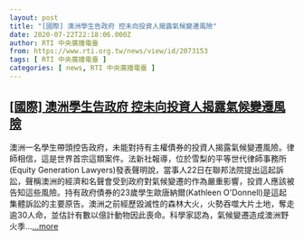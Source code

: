 ```yaml
---
layout: post
title: "[國際] 澳洲學生告政府 控未向投資人揭露氣候變遷風險"
date: 2020-07-22T22:18:06.000Z
author: RTI 中央廣播電臺
from: https://www.rti.org.tw/news/view/id/2073153
tags: [ RTI 中央廣播電臺 ]
categories: [ news, RTI 中央廣播電臺 ]
---
```

<!--1595456286000-->
[[國際] 澳洲學生告政府 控未向投資人揭露氣候變遷風險](https://www.rti.org.tw/news/view/id/2073153)
------

<div>
澳洲一名學生帶頭控告政府，未能對持有主權債券的投資人揭露氣候變遷風險。律師相信，這是世界首宗這類案件。法新社報導，位於雪梨的平等世代律師事務所(Equity Generation Lawyers)發表聲明說，當事人22日在聯邦法院提出這起訴訟，聲稱澳洲的經濟和名聲會受到政府對氣候變遷的作為嚴重影響，投資人應該被告知這些風險。持有政府債券的23歲學生歐唐納爾(Kathleen O&#39;Donnell)是這起集體訴訟的主要原告。澳洲之前經歷毀滅性的森林大火，火勢吞噬大片土地，奪走逾30人命，並估計有數以億計動物因此喪命。科學家認為，氣候變遷造成澳洲野火季...<a target="_blank" href="https://www.rti.org.tw/news/view/id/2073153">...more</a>
</div>
